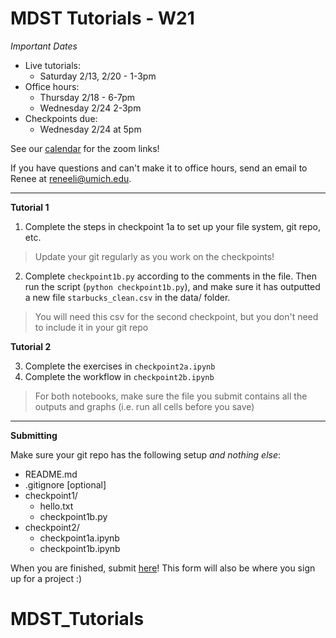 ﻿
# MDST Tutorials - W21

_Important Dates_

- Live tutorials:
	- Saturday 2/13, 2/20 - 1-3pm
- Office hours:
	- Thursday 2/18 - 6-7pm
	- Wednesday 2/24 2-3pm
- Checkpoints due:
	- Wednesday 2/24 at 5pm

See our [calendar](https://www.mdst.club/agenda) for the zoom links!

If you have questions and can't make it to office hours, send an email to Renee at <reneeli@umich.edu>. 

---
**Tutorial 1**

1. Complete the steps in checkpoint 1a to set up your file system, git repo, etc.
> Update your git regularly as you work on the checkpoints!
2. Complete `checkpoint1b.py` according to the comments in the file. Then run the script (`python checkpoint1b.py`), and make sure it has outputted a new file `starbucks_clean.csv` in the data/ folder.
> You will need this csv for the second checkpoint, but you don't need to include it in your git repo

**Tutorial 2**

3. Complete the exercises in `checkpoint2a.ipynb`
4. Complete the workflow in `checkpoint2b.ipynb`
> For both notebooks, make sure the file you submit contains all the outputs and graphs (i.e. run all cells before you save)
---

**Submitting**

Make sure your git repo has the following setup _and nothing else_:

- README.md
- .gitignore [optional]
- checkpoint1/
	- hello.txt
	- checkpoint1b.py
- checkpoint2/
	- checkpoint1a.ipynb
	- checkpoint1b.ipynb

When you are finished, submit [here](https://docs.google.com/forms/d/e/1FAIpQLSc3sH0Rr8c5eoVNRJAHFYRuU5CG5iryL4jaZMQm1QBn7T0uPg/viewform?usp=sf_link)! This form will also be where you sign up for a project :)
# MDST_Tutorials
